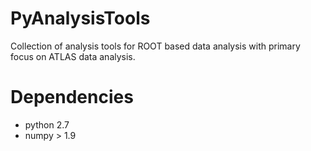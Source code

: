 # PyAnalysisTools

Collection of analysis tools for ROOT based data analysis with primary focus on ATLAS data analysis.

# Dependencies

- python 2.7
- numpy > 1.9